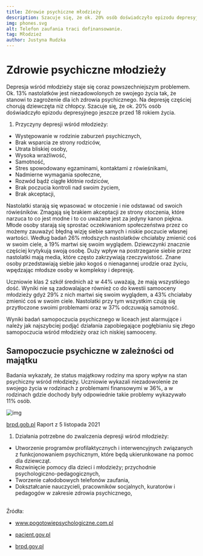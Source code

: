 ```yaml
---
title: Zdrowie psychiczne młodzieży
description: Szacuje się, że ok. 20% osób doświadczyło epizodu depresyjnego jeszcze przed 18 rokiem życia.
img: phones.svg
alt: Telefon zaufania traci dofinansowanie.
tag: Młodzież
author: Justyna Rudzka
---
```



# Zdrowie psychiczne młodzieży

Depresja wśród młodzieży staje się coraz powszechniejszym problemem. Ok. 13% nastolatków jest niezadowolonych ze swojego życia tak, że stanowi to zagrożenie dla ich zdrowia psychicznego. Na depresję częściej chorują dziewczęta niż chłopcy. Szacuje się, że ok. 20% osób doświadczyło epizodu depresyjnego jeszcze przed 18 rokiem życia.

1. Przyczyny depresji wśród młodzieży:
- Występowanie w rodzinie zaburzeń psychicznych,
- Brak wsparcia ze strony rodziców,
- Utrata bliskiej osoby,
- Wysoka wrażliwość,
- Samotność,
- Stres spowodowany egzaminami, kontaktami z rówieśnikami,
- Nadmierne wymagania społeczne,
- Rozwód bądź ciągłe kłótnie rodziców,
- Brak poczucia kontroli nad swoim życiem,
- Brak akceptacji,


Nastolatki starają się wpasować w otoczenie i nie odstawać od swoich rówieśników. Zmagają się brakiem akceptacji ze strony otoczenia, które narzuca to co jest modne i to co uważane jest za jedyny kanon piękna. Młode osoby starają się sprostać oczekiwaniom społeczeństwa przez co możemy zauważyć błędną wizję siebie samych i niskie poczucie własnej wartości. Według badań 26% młodszych nastolatków chciałaby zmienić coś w swoim ciele, a 19% martwi się swoim wyglądem. Dziewczynki znacznie częściej krytykują swoją osobę. Duży wpływ na postrzeganie siebie przez nastolatki mają media, które często zakrzywiają rzeczywistość. Znane osoby  przedstawiają siebie jako kogoś o nienagannej urodzie oraz życiu, wpędzając młodsze osoby w kompleksy i depresję.

Uczniowie klas 2 szkół średnich aż w 44% uważają, że mają wszystkiego dość. Wyniki nie są zadowalające również co do kwestii samooceny młodzieży gdyż 29% z nich martwi się swoim wyglądem, a 43% chciałaby zmienić coś w swoim ciele. Nastolatki przy tym wszystkim czują się przytłoczone swoimi problemami oraz w 37% odczuwają samotność.

Wyniki badań samopoczucia psychicznego w liceach jest alarmujące i należy jak najszybciej podjąć działania zapobiegające pogłębianiu się złego samopoczucia wśród młodzieży oraz ich niskiej samooceny.


## Samopoczucie psychiczne w zależności od majątku

Badania wykazały, że status majątkowy rodziny ma spory wpływ na stan psychiczny wśród młodzieży. Uczniowie wykazali niezadowolenie ze swojego życia w rodzinach z problemami finansowymi w 36%, a w rodzinach gdzie dochody były odpowiednie takie problemy wykazywało 11% osób.

![img](/articles/zdrowie_psychiczne.png)
<figcaption><a href="brpd.gob.pl" target="_blank" rel="noopener noreferrer">brpd.gob.pl</a> Raport z 5 listopada 2021</figcaption>




1. Działania potrzebne do zwalczenia depresji wśród młodzieży:
- Utworzenie programów profilaktycznych i interwencyjnych związanych z funkcjonowaniem psychicznym, które będą ukierunkowane na pomoc dla dziewcząt.
- Rozwinięcie pomocy dla dzieci i młodzieży; przychodnie psychologiczno-pedagogicznych,
- Tworzenie całodobowych telefonów zaufania,
- Dokształcanie nauczycieli, pracowników socjalnych, kuratorów i pedagogów w zakresie zdrowia psychicznego,

<br>
Źródła:

- <a href="https://www.pogotowiepsychologiczne.com.pl/rodzicu-reaguj-to-moze-byc-depresja-wskazowki-dla-rodzicow/" target="_blank" rel="noopener noreferrer">www.pogotowiepsychologiczne.com.pl</a>

- <a href="https://pacjent.gov.pl/aktualnosc/depresja-u-dzieci-i-mlodziezy" target="_blank" rel="noopener noreferrer">pacjent.gov.pl</a>

- <a href="https://brpd.gov.pl/2021/11/05/mlodzi-potrzebuja-pilnej-pomocy-psychologicznej-alarmujace-wyniki-badania-rzecznika-praw-dziecka/" target="_blank" rel="noopener noreferrer">brpd.gov.pl</a>
